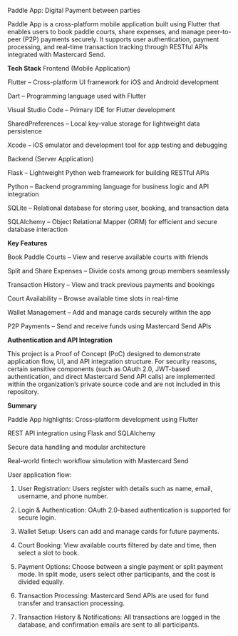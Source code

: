Paddle App: Digital Payment between parties

Paddle App is a cross-platform mobile application built using Flutter that enables users to book paddle courts, share expenses, and manage peer-to-peer (P2P) payments securely.
It supports user authentication, payment processing, and real-time transaction tracking through RESTful APIs integrated with Mastercard Send.




**Tech Stack**
Frontend (Mobile Application)

Flutter – Cross-platform UI framework for iOS and Android development

Dart – Programming language used with Flutter

Visual Studio Code – Primary IDE for Flutter development

SharedPreferences – Local key-value storage for lightweight data persistence

Xcode – iOS emulator and development tool for app testing and debugging

Backend (Server Application)

Flask – Lightweight Python web framework for building RESTful APIs

Python – Backend programming language for business logic and API integration

SQLite – Relational database for storing user, booking, and transaction data

SQLAlchemy – Object Relational Mapper (ORM) for efficient and secure database interaction





**Key Features**

Book Paddle Courts – View and reserve available courts with friends

Split and Share Expenses – Divide costs among group members seamlessly

Transaction History – View and track previous payments and bookings

Court Availability – Browse available time slots in real-time

Wallet Management – Add and manage cards securely within the app

P2P Payments – Send and receive funds using Mastercard Send APIs






**Authentication and API Integration**

This project is a Proof of Concept (PoC) designed to demonstrate application flow, UI, and API integration structure.
For security reasons, certain sensitive components (such as OAuth 2.0, JWT-based authentication, and direct Mastercard Send API calls) are implemented within the organization’s private source code and are not included in this repository.






**Summary**

Paddle App highlights:
Cross-platform development using Flutter

REST API integration using Flask and SQLAlchemy

Secure data handling and modular architecture

Real-world fintech workflow simulation with Mastercard Send






User application flow:
1. User Registration:
Users register with details such as name, email, username, and phone number.

2. Login & Authentication:
OAuth 2.0-based authentication is supported for secure login.

3. Wallet Setup:
Users can add and manage cards for future payments.

4. Court Booking:
View available courts filtered by date and time, then select a slot to book.

5. Payment Options:
Choose between a single payment or split payment mode.
In split mode, users select other participants, and the cost is divided equally.

6. Transaction Processing:
Mastercard Send APIs are used for fund transfer and transaction processing.

7. Transaction History & Notifications:
All transactions are logged in the database, and confirmation emails are sent to all participants.


